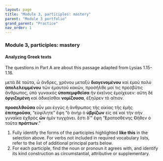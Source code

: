 ```yaml
---
layout: page
title: "Module 3, participles: mastery"
parent: "Module 3 portfolio"
grand_parent: "Practice"
nav_order: 1
---
```


### Module 3, participles: mastery


#### Analyzing Greek texts

The questions in Part A are about this passage adapted from Lysias 1.15-1.16.

μετὰ δὲ ταῦτα, ὦ ἄνδρες, χρόνου μεταξὺ **διαγενομένου** καὶ ἐμοῦ πολὺ **ἀπολελειμμένου** τῶν ἐμαυτοῦ κακῶν, προσῆλθε μοί τις πρεσβῦτις ἄνθρωπος, ὑπὸ γυναικὸς **ὑποπεμφθεῖσα** ἣν ἐκεῖνος ἐμοίχευεν: αὕτη δὲ **ὀργιζομένη** καὶ ἀδικεῖσθαι **νομίζουσα**, ἐξηῦρεν τὸ αἴτιον. 

**προσελθοῦσα** οὖν μοι ἐγγὺς ἡ ἄνθρωπος τῆς οἰκίας τῆς ἐμῆς **ἐπιτηροῦσα**, “εὐφίλητε” ἔφη “ὁ  ἀνὴρ ὁ **ὑβρίζων** εἰς σὲ καὶ τὴν σὴν γυναῖκα ἐχθρὸς **ὢν** ἡμῖν τυγχάνει. ἔστι δ'” ἔφη “̓Ερατοσθένης  ̓Οῆθεν ὁ ταῦτα **πράττων**.”


1. Fully identify the forms of the participles highlighted **like this** in the selection above. For verbs not included in required vocabulary lists, refer to the list of additional principal parts below.
2. For each participle, find the noun or pronoun it agrees with, and identify its kind construction as circumstantial, attributive or supplementary.

